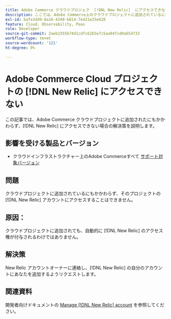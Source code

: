 ```yaml
---
title: Adobe Commerce クラウドプロジェク  [!DNL New Relic]  にアクセスできない
description: ここでは、Adobe Commerce上のクラウドプロジェクトに追加されているにもかかわらず  [!DNL New Relic]  アクセスできない場合の解決策について説明します。
exl-id: bafe2dd9-8a16-4249-b814-7e421e25e828
feature: Cloud, Observability, Paas
role: Developer
source-git-commit: 2aeb2355b74d1cdfc62b5e7c5aa04fcd0a654733
workflow-type: tm+mt
source-wordcount: '121'
ht-degree: 0%

---
```


# Adobe Commerce Cloud プロジェクトの [!DNL New Relic] にアクセスできない

この記事では、Adobe Commerce クラウドプロジェクトに追加されたにもかかわらず、[!DNL New Relic] にアクセスできない場合の解決策を説明します。

## 影響を受ける製品とバージョン

* クラウドインフラストラクチャー上のAdobe Commerceすべて [ サポート対象バージョン ](https://www.adobe.com/content/dam/cc/en/legal/terms/enterprise/pdfs/Adobe-Commerce-Software-Lifecycle-Policy.pdf)

## 問題

クラウドプロジェクトに追加されているにもかかわらず、そのプロジェクトの [!DNL New Relic] アカウントにアクセスすることはできません。

## 原因：

クラウドプロジェクトに追加されても、自動的に [!DNL New Relic] のアクセス権が付与されるわけではありません。

## 解決策

New Relic アカウントオーナーに連絡し、[!DNL New Relic] の自分のアカウントにあなたを追加するようリクエストします。

## 関連資料

開発者向けドキュメントの [Manage [!DNL New Relic] account](https://experienceleague.adobe.com/ja/docs/commerce-cloud-service/user-guide/monitor/new-relic/new-relic-service) を参照してください。
